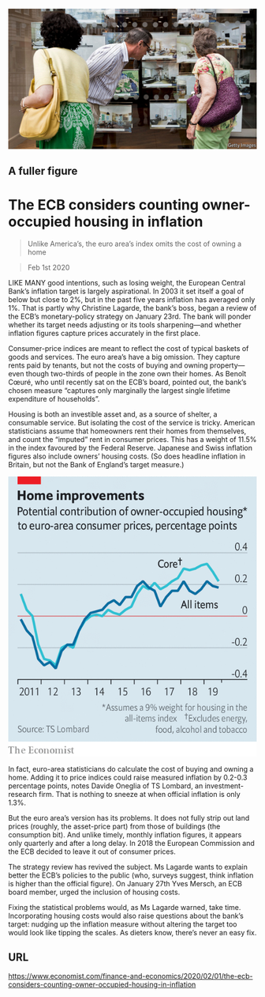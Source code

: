 ![](./images/20200201_FNP502.jpg)

## A fuller figure

# The ECB considers counting owner-occupied housing in inflation

> Unlike America’s, the euro area’s index omits the cost of owning a home

> Feb 1st 2020

LIKE MANY good intentions, such as losing weight, the European Central Bank’s inflation target is largely aspirational. In 2003 it set itself a goal of below but close to 2%, but in the past five years inflation has averaged only 1%. That is partly why Christine Lagarde, the bank’s boss, began a review of the ECB’s monetary-policy strategy on January 23rd. The bank will ponder whether its target needs adjusting or its tools sharpening—and whether inflation figures capture prices accurately in the first place.

Consumer-price indices are meant to reflect the cost of typical baskets of goods and services. The euro area’s have a big omission. They capture rents paid by tenants, but not the costs of buying and owning property—even though two-thirds of people in the zone own their homes. As Benoît Cœuré, who until recently sat on the ECB’s board, pointed out, the bank’s chosen measure “captures only marginally the largest single lifetime expenditure of households”.

Housing is both an investible asset and, as a source of shelter, a consumable service. But isolating the cost of the service is tricky. American statisticians assume that homeowners rent their homes from themselves, and count the “imputed” rent in consumer prices. This has a weight of 11.5% in the index favoured by the Federal Reserve. Japanese and Swiss inflation figures also include owners’ housing costs. (So does headline inflation in Britain, but not the Bank of England’s target measure.)



![](./images/20200201_FNC033.png)

In fact, euro-area statisticians do calculate the cost of buying and owning a home. Adding it to price indices could raise measured inflation by 0.2-0.3 percentage points, notes Davide Oneglia of TS Lombard, an investment-research firm. That is nothing to sneeze at when official inflation is only 1.3%.

But the euro area’s version has its problems. It does not fully strip out land prices (roughly, the asset-price part) from those of buildings (the consumption bit). And unlike timely, monthly inflation figures, it appears only quarterly and after a long delay. In 2018 the European Commission and the ECB decided to leave it out of consumer prices.

The strategy review has revived the subject. Ms Lagarde wants to explain better the ECB’s policies to the public (who, surveys suggest, think inflation is higher than the official figure). On January 27th Yves Mersch, an ECB board member, urged the inclusion of housing costs.

Fixing the statistical problems would, as Ms Lagarde warned, take time. Incorporating housing costs would also raise questions about the bank’s target: nudging up the inflation measure without altering the target too would look like tipping the scales. As dieters know, there’s never an easy fix.

## URL

https://www.economist.com/finance-and-economics/2020/02/01/the-ecb-considers-counting-owner-occupied-housing-in-inflation
